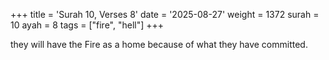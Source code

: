 +++
title = 'Surah 10, Verses 8'
date = '2025-08-27'
weight = 1372
surah = 10
ayah = 8
tags = ["fire", "hell"]
+++

they will have the Fire as a home because of what they have committed.